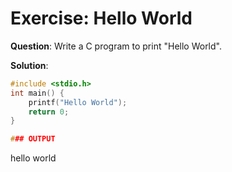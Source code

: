 # Exercise: Hello World

**Question**: Write a C program to print "Hello World".

**Solution**:

```c
#include <stdio.h>
int main() {
    printf("Hello World");
    return 0;
}

### OUTPUT

```
hello world
```